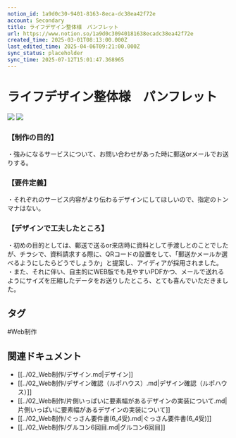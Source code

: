 ```yaml
---
notion_id: 1a9d0c30-9401-8163-8eca-dc38ea42f72e
account: Secondary
title: ライフデザイン整体様　パンフレット
url: https://www.notion.so/1a9d0c30940181638ecadc38ea42f72e
created_time: 2025-03-01T08:13:00.000Z
last_edited_time: 2025-04-06T09:21:00.000Z
sync_status: placeholder
sync_time: 2025-07-12T15:01:47.368965
---
```

# ライフデザイン整体様　パンフレット

![](https://prod-files-secure.s3.us-west-2.amazonaws.com/d58fe38c-a9d4-4466-aed9-85604b7b2c6d/d56fdb89-b7e0-4a75-b763-28abadc09e15/%E3%82%A2%E3%83%BC%E3%83%88%E3%83%9B%E3%82%99%E3%83%BC%E3%83%88%E3%82%99_1_%E3%81%AE%E3%82%B3%E3%83%92%E3%82%9A%E3%83%BC.png?X-Amz-Algorithm=AWS4-HMAC-SHA256&X-Amz-Content-Sha256=UNSIGNED-PAYLOAD&X-Amz-Credential=ASIAZI2LB466YT7JIL4L%2F20250719%2Fus-west-2%2Fs3%2Faws4_request&X-Amz-Date=20250719T064317Z&X-Amz-Expires=3600&X-Amz-Security-Token=IQoJb3JpZ2luX2VjEIX%2F%2F%2F%2F%2F%2F%2F%2F%2F%2FwEaCXVzLXdlc3QtMiJGMEQCICTKzC3Kwx96oWQyByhanzGUb%2BR6B5YBeSAudRPsetCSAiATvf0OJ%2F7G5K%2FOddwwtovmVx%2B%2FxDjrqkFn%2B7juM7PPDiqIBAie%2F%2F%2F%2F%2F%2F%2F%2F%2F%2F8BEAAaDDYzNzQyMzE4MzgwNSIMXs%2FPI2T50gLpt7qYKtwDyODyZ2wztLgUIQNRhuPwN73IK2uwzG6pxnBHWSa36Ykqby4GXfW5NIYrFN1UGxB28sgknHUhQkeCIPN7qqH0Jfhc5B3PMBB%2B4UqAQgkAHsuA4SSe2lKndU%2BLO968dIbxESntBHKjL%2FQTk5iqi5fm%2F%2BmwTg4BszsDVtncJ7bEBMQNLcopCHEp9o%2BnIGpAm%2Fy3icXvVpS7hN0Aak18%2F3LT6hJYR9keCUIfs6ns9F6N747OEJLMf%2B6uz03W6gvVWwPOjJcVvWqMV9YW5eA%2BHIM9QaqwQFTaIFhu3pKPgEnQu84Xy3qoKaMzOBPNHVvyXKdbyXOqBAjJ6AFZhNY7tsTeK4CeGbZxRuIwk%2BuZgCjB3MXORYU04eUa39hl14pC5mLXHa3ufBpA%2FgSUlFoy68vgKJd%2B%2F2d39Iolsxatpozu0iBNuihBIocnkt5qfdnRLI6gaLbo6%2Bxt0jvXcGMP8X4K%2B6A%2BkY0Xi29F0pTWx1k9w6h8w%2BJV2EYphA5cqlSoGJTI954QD9ccK5LrNgWFzOjFHaQPH5uaNKio%2BH6tIVyXwx4CoXEBLbQcfnb0Gge5pR6ljB8QU%2FKIzjRRbWGD64tTGiXid53Rq1TpdI4hV%2FnRLbT72WRZsnAmZgceJ14wicXswwY6pgE03IgL9gp%2BbeoWYZZx1Ddw9nHV947wUDTslNbB7woZFz6rD3rLRU2QtaWXMZofHa7Gg3z8cGMAL2A%2B4VbF3J9kykjsu0V8iuQAIRUZLqKlrYs%2FAp9wO157ehQ6%2BYQp99FSvwmp940pvwloWQY2B2FEiatB63z%2B9zD6L7c9atWTfxeVGw4lgDhzYE535djk4x4MmNaWVHYYYSlsqTlS5M%2Fb%2F0zgbe5W&X-Amz-Signature=4e0d876f1341f39b980888ad5aa5a6e7982d22555532308bc2fcb395a0e266d2&X-Amz-SignedHeaders=host&x-amz-checksum-mode=ENABLED&x-id=GetObject)
![](https://prod-files-secure.s3.us-west-2.amazonaws.com/d58fe38c-a9d4-4466-aed9-85604b7b2c6d/414332a7-3c6b-4cc4-8e2e-537756b8d3b0/%E3%82%A2%E3%83%BC%E3%83%88%E3%83%9B%E3%82%99%E3%83%BC%E3%83%88%E3%82%99_1.png?X-Amz-Algorithm=AWS4-HMAC-SHA256&X-Amz-Content-Sha256=UNSIGNED-PAYLOAD&X-Amz-Credential=ASIAZI2LB466YT7JIL4L%2F20250719%2Fus-west-2%2Fs3%2Faws4_request&X-Amz-Date=20250719T064317Z&X-Amz-Expires=3600&X-Amz-Security-Token=IQoJb3JpZ2luX2VjEIX%2F%2F%2F%2F%2F%2F%2F%2F%2F%2FwEaCXVzLXdlc3QtMiJGMEQCICTKzC3Kwx96oWQyByhanzGUb%2BR6B5YBeSAudRPsetCSAiATvf0OJ%2F7G5K%2FOddwwtovmVx%2B%2FxDjrqkFn%2B7juM7PPDiqIBAie%2F%2F%2F%2F%2F%2F%2F%2F%2F%2F8BEAAaDDYzNzQyMzE4MzgwNSIMXs%2FPI2T50gLpt7qYKtwDyODyZ2wztLgUIQNRhuPwN73IK2uwzG6pxnBHWSa36Ykqby4GXfW5NIYrFN1UGxB28sgknHUhQkeCIPN7qqH0Jfhc5B3PMBB%2B4UqAQgkAHsuA4SSe2lKndU%2BLO968dIbxESntBHKjL%2FQTk5iqi5fm%2F%2BmwTg4BszsDVtncJ7bEBMQNLcopCHEp9o%2BnIGpAm%2Fy3icXvVpS7hN0Aak18%2F3LT6hJYR9keCUIfs6ns9F6N747OEJLMf%2B6uz03W6gvVWwPOjJcVvWqMV9YW5eA%2BHIM9QaqwQFTaIFhu3pKPgEnQu84Xy3qoKaMzOBPNHVvyXKdbyXOqBAjJ6AFZhNY7tsTeK4CeGbZxRuIwk%2BuZgCjB3MXORYU04eUa39hl14pC5mLXHa3ufBpA%2FgSUlFoy68vgKJd%2B%2F2d39Iolsxatpozu0iBNuihBIocnkt5qfdnRLI6gaLbo6%2Bxt0jvXcGMP8X4K%2B6A%2BkY0Xi29F0pTWx1k9w6h8w%2BJV2EYphA5cqlSoGJTI954QD9ccK5LrNgWFzOjFHaQPH5uaNKio%2BH6tIVyXwx4CoXEBLbQcfnb0Gge5pR6ljB8QU%2FKIzjRRbWGD64tTGiXid53Rq1TpdI4hV%2FnRLbT72WRZsnAmZgceJ14wicXswwY6pgE03IgL9gp%2BbeoWYZZx1Ddw9nHV947wUDTslNbB7woZFz6rD3rLRU2QtaWXMZofHa7Gg3z8cGMAL2A%2B4VbF3J9kykjsu0V8iuQAIRUZLqKlrYs%2FAp9wO157ehQ6%2BYQp99FSvwmp940pvwloWQY2B2FEiatB63z%2B9zD6L7c9atWTfxeVGw4lgDhzYE535djk4x4MmNaWVHYYYSlsqTlS5M%2Fb%2F0zgbe5W&X-Amz-Signature=ce7e23cbcda5792b186e8ca7edd47a742f0601e1f6f0e054706e24d88319a35c&X-Amz-SignedHeaders=host&x-amz-checksum-mode=ENABLED&x-id=GetObject)
### 【制作の目的】
・強みになるサービスについて、お問い合わせがあった時に郵送orメールでお送りする。
### 【要件定義】
・それぞれのサービス内容がより伝わるデザインにしてほしいので、指定のトンマナはない。
### 【デザインで工夫したところ】
・初めの目的としては、郵送で送るor来店時に資料として手渡しとのことでしたが、チラシで、資料請求する際に、QRコードの設置をして、「郵送かメールか選べるようにしたらどうでしょうか」と提案し、アイディアが採用されました。
・また、それに伴い、自主的にWEB版でも見やすいPDFかつ、メールで送れるようにサイズを圧縮したデータをお送りしたところ、とても喜んでいただきました。

## タグ

#Web制作 

## 関連ドキュメント

- [[../02_Web制作/デザイン.md|デザイン]]
- [[../02_Web制作/デザイン確認（ルポハウス）.md|デザイン確認（ルポハウス）]]
- [[../02_Web制作/片側いっぱいに要素幅があるデザインの実装について.md|片側いっぱいに要素幅があるデザインの実装について]]
- [[../02_Web制作/ぐっさん要件書(6_4受).md|ぐっさん要件書(6_4受)]]
- [[../02_Web制作/グルコン6回目.md|グルコン6回目]]
